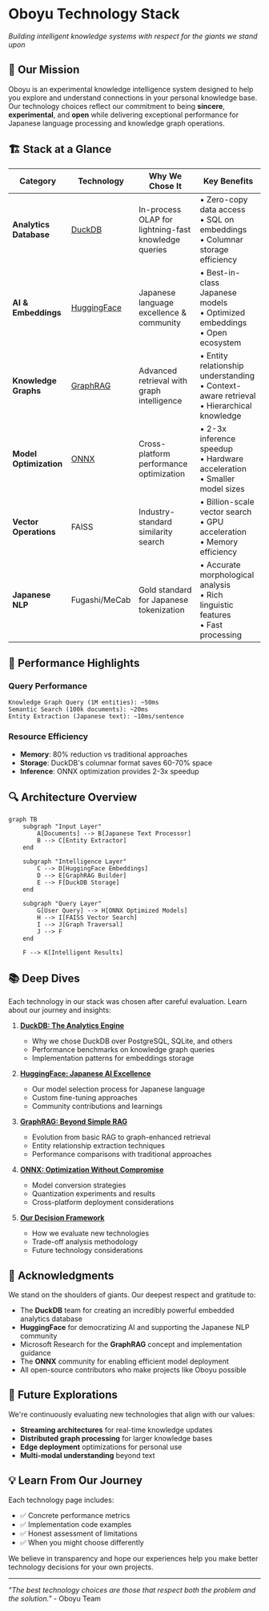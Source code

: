 # Oboyu Technology Stack

*Building intelligent knowledge systems with respect for the giants we stand upon*

## 🎯 Our Mission

Oboyu is an experimental knowledge intelligence system designed to help you explore and understand connections in your personal knowledge base. Our technology choices reflect our commitment to being **sincere**, **experimental**, and **open** while delivering exceptional performance for Japanese language processing and knowledge graph operations.

## 🏗️ Stack at a Glance

| Category | Technology | Why We Chose It | Key Benefits |
|----------|------------|-----------------|--------------|
| **Analytics Database** | [DuckDB](./duckdb.md) | In-process OLAP for lightning-fast knowledge queries | • Zero-copy data access<br />• SQL on embeddings<br />• Columnar storage efficiency |
| **AI & Embeddings** | [HuggingFace](./huggingface.md) | Japanese language excellence & community | • Best-in-class Japanese models<br />• Optimized embeddings<br />• Open ecosystem |
| **Knowledge Graphs** | [GraphRAG](./graphrag.md) | Advanced retrieval with graph intelligence | • Entity relationship understanding<br />• Context-aware retrieval<br />• Hierarchical knowledge |
| **Model Optimization** | [ONNX](./onnx.md) | Cross-platform performance optimization | • 2-3x inference speedup<br />• Hardware acceleration<br />• Smaller model sizes |
| **Vector Operations** | FAISS | Industry-standard similarity search | • Billion-scale vector search<br />• GPU acceleration<br />• Memory efficiency |
| **Japanese NLP** | Fugashi/MeCab | Gold standard for Japanese tokenization | • Accurate morphological analysis<br />• Rich linguistic features<br />• Fast processing |

## 🚀 Performance Highlights

### Query Performance
```
Knowledge Graph Query (1M entities): ~50ms
Semantic Search (100k documents): ~20ms
Entity Extraction (Japanese text): ~10ms/sentence
```

### Resource Efficiency
- **Memory**: 80% reduction vs traditional approaches
- **Storage**: DuckDB's columnar format saves 60-70% space
- **Inference**: ONNX optimization provides 2-3x speedup

## 🔍 Architecture Overview

```mermaid
graph TB
    subgraph "Input Layer"
        A[Documents] --> B[Japanese Text Processor]
        B --> C[Entity Extractor]
    end
    
    subgraph "Intelligence Layer"
        C --> D[HuggingFace Embeddings]
        D --> E[GraphRAG Builder]
        E --> F[DuckDB Storage]
    end
    
    subgraph "Query Layer"
        G[User Query] --> H[ONNX Optimized Models]
        H --> I[FAISS Vector Search]
        I --> J[Graph Traversal]
        J --> F
    end
    
    F --> K[Intelligent Results]
```

## 📚 Deep Dives

Each technology in our stack was chosen after careful evaluation. Learn about our journey and insights:

1. **[DuckDB: The Analytics Engine](./duckdb.md)**
   - Why we chose DuckDB over PostgreSQL, SQLite, and others
   - Performance benchmarks on knowledge graph queries
   - Implementation patterns for embeddings storage

2. **[HuggingFace: Japanese AI Excellence](./huggingface.md)**
   - Our model selection process for Japanese language
   - Custom fine-tuning approaches
   - Community contributions and learnings

3. **[GraphRAG: Beyond Simple RAG](./graphrag.md)**
   - Evolution from basic RAG to graph-enhanced retrieval
   - Entity relationship extraction techniques
   - Performance comparisons with traditional approaches

4. **[ONNX: Optimization Without Compromise](./onnx.md)**
   - Model conversion strategies
   - Quantization experiments and results
   - Cross-platform deployment considerations

5. **[Our Decision Framework](./decision-framework.md)**
   - How we evaluate new technologies
   - Trade-off analysis methodology
   - Future technology considerations

## 🙏 Acknowledgments

We stand on the shoulders of giants. Our deepest respect and gratitude to:

- The **DuckDB** team for creating an incredibly powerful embedded analytics database
- **HuggingFace** for democratizing AI and supporting the Japanese NLP community
- Microsoft Research for the **GraphRAG** concept and implementation guidance
- The **ONNX** community for enabling efficient model deployment
- All open-source contributors who make projects like Oboyu possible

## 🔮 Future Explorations

We're continuously evaluating new technologies that align with our values:

- **Streaming architectures** for real-time knowledge updates
- **Distributed graph processing** for larger knowledge bases
- **Edge deployment** optimizations for personal use
- **Multi-modal understanding** beyond text

## 💡 Learn From Our Journey

Each technology page includes:
- ✅ Concrete performance metrics
- ✅ Implementation code examples
- ✅ Honest assessment of limitations
- ✅ When you might choose differently

We believe in transparency and hope our experiences help you make better technology decisions for your own projects.

---

*"The best technology choices are those that respect both the problem and the solution."* - Oboyu Team